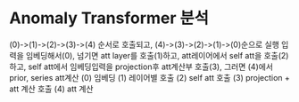 # Anomaly Transformer 분석
(0)->(1)->(2)->(3)->(4) 순서로 호출되고, (4)->(3)->(2)->(1)->(0)순으로 실행
입력을 임베딩해서(0), 넘기면 att layer를 호출(1)하고, att레이어에서 self att을 호출(2)하고,
self att에서 임베딩입력을 projection후 att계산부 호출(3), 그러면 (4)에서 prior, series att계산
(0) 임베딩
(1) 레이어별 호출
(2) self att 호출
(3) projection + att 계산 호출
(4) att 계산
